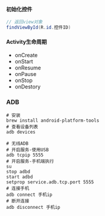 #### 初始化控件

```java
// 返回view对象
findViewById(R.id.控件ID)
```

#### Activity生命周期

+ onCreate
+ onStart
+ onResume
+ onPause
+ onStop
+ onDestory

### ADB

```shell
# 安装
brew install android-platform-tools
# 查看设备列表
adb devices

# 无线ADB
# 开启服务-使用USB
adb tcpip 5555
# 开启服务-手机端执行
su
stop adbd
start adbd
setprop service.adb.tcp.port 5555
# 连接手机
adb connect 手机ip
# 断开连接
adb disconnect 手机ip
```

